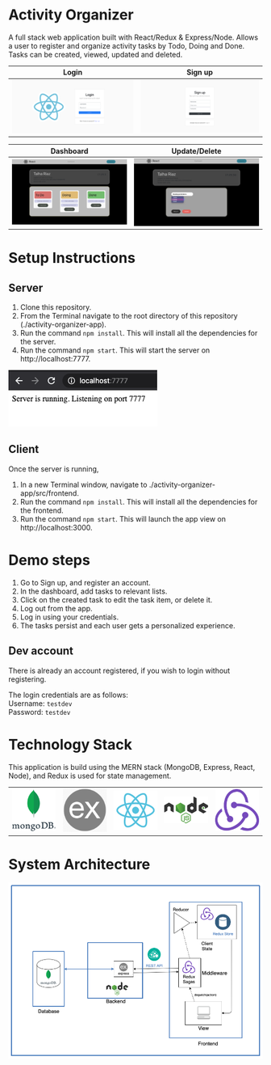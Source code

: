 # Activity Organizer
A full stack web application built with React/Redux & Express/Node. 
Allows a user to register and organize activity tasks by Todo, Doing and Done. Tasks can be created, viewed, updated and deleted. 

| Login        | Sign up |
| ------------- |:-------------:| 
| <img src="https://github.com/talha-riaz/activity-organzer-app/blob/master/src/frontend/src/assets/login.png"></img>     | <img src="https://github.com/talha-riaz/activity-organzer-app/blob/master/src/frontend/src/assets/signup.png"></img> | 

| Dashboard        | Update/Delete |
| ------------- |:-------------:| 
| <img src="https://github.com/talha-riaz/activity-organzer-app/blob/master/src/frontend/src/assets/app1.png"></img>     | <img src="https://github.com/talha-riaz/activity-organzer-app/blob/master/src/frontend/src/assets/app.png"></img> | 

# Setup Instructions

## Server

1. Clone this repository.
2. From the Terminal navigate to the root directory of this repository (./activity-organizer-app).
3. Run the command `npm install`. This will install all the dependencies for the server.
4. Run the command `npm start`. This will start the server on http://localhost:7777.

 <img src="https://github.com/talha-riaz/activity-organzer-app/blob/master/src/frontend/src/assets/server.png"></img>


## Client
Once the server is running,

1. In a new Terminal window, navigate to ./activity-organizer-app/src/frontend.
2. Run the command `npm install`. This will install all the dependencies for the frontend.
3. Run the command `npm start`. This will launch the app view on http://localhost:3000.



# Demo steps

1. Go to Sign up, and register an account. 
2. In the dashboard, add tasks to relevant lists.
3. Click on the created task to edit the task item, or delete it. 
4. Log out from the app.
5. Log in using your credentials.
6. The tasks persist and each user gets a personalized experience. 

## Dev account
There is already an account registered, if you wish to login without registering. 

The login credentials are as follows:
</br>
Username: `testdev`
</br>
Password: `testdev`

# Technology Stack
This application is build using the MERN stack (MongoDB, Express, React, Node), and Redux is used for state management.  

|  |  |  |  |  |
|---|---|---|---|---|
| <img src="https://github.com/talha-riaz/activity-organzer-app/blob/master/src/frontend/src/assets/mongo.png" width="500px" ></img>  | <img src="https://github.com/talha-riaz/activity-organzer-app/blob/master/src/frontend/src/assets/express.png" width="500px"></img>  | <img src="https://github.com/talha-riaz/activity-organzer-app/blob/master/src/frontend/src/assets/react-logo.png" width="500px"></img>  | <img src="https://github.com/talha-riaz/activity-organzer-app/blob/master/src/frontend/src/assets/node.png" width="500px"></img>  |  <img src="https://github.com/talha-riaz/activity-organzer-app/blob/master/src/frontend/src/assets/redux.png" width="500px"></img> |


# System Architecture
<img src="https://github.com/talha-riaz/activity-organzer-app/blob/master/src/frontend/src/assets/SystemArchitecture.png"></img>

